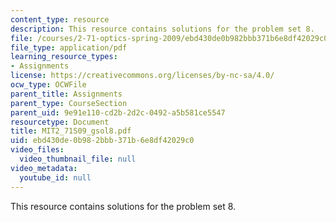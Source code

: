 ```yaml
---
content_type: resource
description: This resource contains solutions for the problem set 8.
file: /courses/2-71-optics-spring-2009/ebd430de0b982bbb371b6e8df42029c0_MIT2_71S09_gsol8.pdf
file_type: application/pdf
learning_resource_types:
- Assignments
license: https://creativecommons.org/licenses/by-nc-sa/4.0/
ocw_type: OCWFile
parent_title: Assignments
parent_type: CourseSection
parent_uid: 9e91e110-cd2b-2d2c-0492-a5b581ce5547
resourcetype: Document
title: MIT2_71S09_gsol8.pdf
uid: ebd430de-0b98-2bbb-371b-6e8df42029c0
video_files:
  video_thumbnail_file: null
video_metadata:
  youtube_id: null
---
```

This resource contains solutions for the problem set 8.